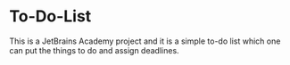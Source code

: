 # To-Do-List
This is a JetBrains Academy project and it is a simple to-do list which one can put the things to do and assign deadlines. 
